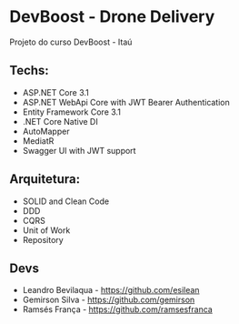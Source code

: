 # DevBoost - Drone Delivery

Projeto do curso DevBoost - Itaú

## Techs:

- ASP.NET Core 3.1
- ASP.NET WebApi Core with JWT Bearer Authentication
- Entity Framework Core 3.1
- .NET Core Native DI
- AutoMapper
- MediatR
- Swagger UI with JWT support

## Arquitetura:

- SOLID and Clean Code
- DDD
- CQRS
- Unit of Work
- Repository

## Devs

- Leandro Bevilaqua - https://github.com/esilean
- Gemirson Silva - https://github.com/gemirson
- Ramsés França - https://github.com/ramsesfranca
